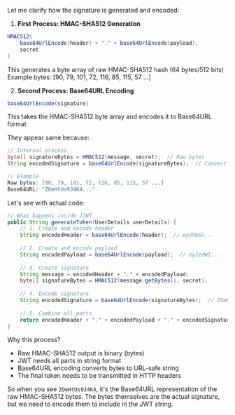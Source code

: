 Let me clarify how the signature is generated and encoded:

1. **First Process: HMAC-SHA512 Generation**
```java
HMAC512(
    base64UrlEncode(header) + "." + base64UrlEncode(payload),
    secret
)
```
This generates a byte array of raw HMAC-SHA512 hash (64 bytes/512 bits)
Example bytes: [90, 79, 101, 72, 116, 85, 115, 57 ...]

2. **Second Process: Base64URL Encoding**
```java
base64UrlEncode(signature)
```
This takes the HMAC-SHA512 byte array and encodes it to Base64URL format

They appear same because:
```java
// Internal process
byte[] signatureBytes = HMAC512(message, secret);  // Raw bytes
String encodedSignature = base64UrlEncode(signatureBytes);  // Convert to string

// Example
Raw bytes: [90, 79, 101, 72, 116, 85, 115, 57 ...]
Base64URL: "ZOeHtUs9J4K4..."
```

Let's see with actual code:
```java
// What happens inside JJWT
public String generateToken(UserDetails userDetails) {
    // 1. Create and encode header
    String encodedHeader = base64UrlEncode(header);  // eyJhbGc...
    
    // 2. Create and encode payload
    String encodedPayload = base64UrlEncode(payload);  // eyJzdWI...
    
    // 3. Create signature
    String message = encodedHeader + "." + encodedPayload;
    byte[] signatureBytes = HMAC512(message.getBytes(), secret);
    
    // 4. Encode signature
    String encodedSignature = base64UrlEncode(signatureBytes);  // ZOeHtUs...
    
    // 5. Combine all parts
    return encodedHeader + "." + encodedPayload + "." + encodedSignature;
}
```

Why this process?
- Raw HMAC-SHA512 output is binary (bytes)
- JWT needs all parts in string format
- Base64URL encoding converts bytes to URL-safe string
- The final token needs to be transmitted in HTTP headers

So when you see `ZOeHtUs9J4K4`, it's the Base64URL representation of the raw HMAC-SHA512 bytes. The bytes themselves are the actual signature, but we need to encode them to include in the JWT string.